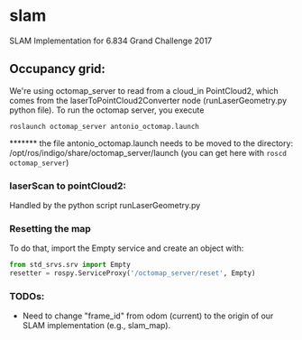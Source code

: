 # slam
SLAM Implementation for 6.834 Grand Challenge 2017

## Occupancy grid:

We're using octomap_server to read from a cloud_in PointCloud2, which comes from the laserToPointCloud2Converter node (runLaserGeometry.py python file). To run the octomap server, you execute

```shell
roslaunch octomap_server antonio_octomap.launch
```

******* the file antonio_octomap.launch needs to be moved to the directory:
/opt/ros/indigo/share/octomap_server/launch (you can get here with `roscd octomap_server`)

### laserScan to pointCloud2:

Handled by the python script runLaserGeometry.py

### Resetting the map

To do that, import the Empty service and create an object with:
```python
from std_srvs.srv import Empty
resetter = rospy.ServiceProxy('/octomap_server/reset', Empty)
```

### TODOs:
- Need to change "frame_id" from odom (current) to the origin of our SLAM implementation (e.g., slam_map).
